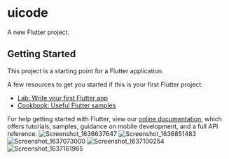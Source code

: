 # uicode

A new Flutter project.

## Getting Started

This project is a starting point for a Flutter application.

A few resources to get you started if this is your first Flutter project:

- [Lab: Write your first Flutter app](https://flutter.dev/docs/get-started/codelab)
- [Cookbook: Useful Flutter samples](https://flutter.dev/docs/cookbook)

For help getting started with Flutter, view our
[online documentation](https://flutter.dev/docs), which offers tutorials,
samples, guidance on mobile development, and a full API reference.
![Screenshot_1636637647](https://user-images.githubusercontent.com/40968259/141311226-e643766e-2f68-428a-a0f8-6ec2c43d9a48.png)
![Screenshot_1636851483](https://user-images.githubusercontent.com/40968259/141663554-f9c17da7-c728-4389-858e-a9a8ef930d43.png)
![Screenshot_1637073000](https://user-images.githubusercontent.com/40968259/142004369-ed943120-d518-4e66-a069-509b37b9e1f1.png)
![Screenshot_1637100254](https://user-images.githubusercontent.com/40968259/142082106-db99f991-a6a6-4c61-97a8-51ceb2fde0c6.png)
![Screenshot_1637161965](https://user-images.githubusercontent.com/40968259/142230260-208f0ca5-1c1c-4243-b570-4b2c3c569b2b.png)

